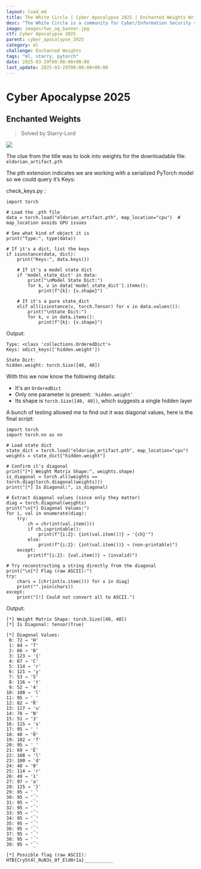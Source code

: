 ```yaml
---
layout: load_md
title: The White Circle | Cyber Apocalypse 2025 | Enchanted Weights Writeup
desc: "The White Circle is a community for Cyber/Information Security students, enthusiasts and professionals. You can discuss anything related to Security, share your knowledge with others, get help when you need it and proceed further in your journey with amazing people from all over the world."
image: images/twc_og_banner.jpg
ctf: Cyber Apocalypse 2025
parent: cyber_apocalypse_2025
category: ml
challenge: Enchanted Weights
tags: "ml, starry, pytorch"
date: 2025-03-29T00:00:00+00:00
last_update: 2025-03-29T00:00:00+00:00
---
```


<h1 class="heading card-title white-text">Cyber Apocalypse 2025</h1>

## Enchanted Weights
> Solved by Starry-Lord

![](https://i.imgur.com/No8cCK5.png)


The clue from the title was to look into weights for the downloadable file:
`eldorian_artifact.pth`

The pth extension indicates we are working with a serialized PyTorch model so we could query it’s Keys:

check_keys.py :


    import torch
    
    # Load the .pth file
    data = torch.load("eldorian_artifact.pth", map_location="cpu")  # map_location avoids GPU issues
    
    # See what kind of object it is
    print("Type:", type(data))
    
    # If it's a dict, list the keys
    if isinstance(data, dict):
        print("Keys:", data.keys())
        
        # If it's a model state dict
        if 'model_state_dict' in data:
            print("\nModel State Dict:")
            for k, v in data['model_state_dict'].items():
                print(f"{k}: {v.shape}")
        
        # If it's a pure state_dict
        elif all(isinstance(v, torch.Tensor) for v in data.values()):
            print("\nState Dict:")
            for k, v in data.items():
                print(f"{k}: {v.shape}")

Output:


    Type: <class 'collections.OrderedDict'>
    Keys: odict_keys(['hidden.weight'])
    
    State Dict:
    hidden.weight: torch.Size([40, 40])

With this we now know the following details:

- It's an `OrderedDict`
- Only one parameter is present: `'hidden.weight'`
- Its shape is `torch.Size([40, 40])`, which suggests a single hidden layer

A bunch of testing allowed me to find out it was diagonal values, here is the final script:


    import torch
    import torch.nn as nn
    
    # Load state dict
    state_dict = torch.load("eldorian_artifact.pth", map_location="cpu")
    weights = state_dict["hidden.weight"]
    
    # Confirm it's diagonal
    print("[*] Weight Matrix Shape:", weights.shape)
    is_diagonal = torch.all(weights == torch.diag(torch.diagonal(weights)))
    print("[*] Is Diagonal:", is_diagonal)
    
    # Extract diagonal values (since only they matter)
    diag = torch.diagonal(weights)
    print("\n[*] Diagonal Values:")
    for i, val in enumerate(diag):
        try:
            ch = chr(int(val.item()))
            if ch.isprintable():
                print(f"{i:2}: {int(val.item())} → '{ch}'")
            else:
                print(f"{i:2}: {int(val.item())} → (non-printable)")
        except:
            print(f"{i:2}: {val.item()} → (invalid)")
    
    # Try reconstructing a string directly from the diagonal
    print("\n[*] Flag (raw ASCII):")
    try:
        chars = [chr(int(x.item())) for x in diag]
        print("".join(chars))
    except:
        print("[!] Could not convert all to ASCII.")

Output: 


    [*] Weight Matrix Shape: torch.Size([40, 40])
    [*] Is Diagonal: tensor(True)
    
    [*] Diagonal Values:
     0: 72 → 'H'
     1: 84 → 'T'
     2: 66 → 'B'
     3: 123 → '{'
     4: 67 → 'C'
     5: 114 → 'r'
     6: 121 → 'y'
     7: 53 → '5'
     8: 116 → 't'
     9: 52 → '4'
    10: 108 → 'l'
    11: 95 → '_'
    12: 82 → 'R'
    13: 117 → 'u'
    14: 78 → 'N'
    15: 51 → '3'
    16: 115 → 's'
    17: 95 → '_'
    18: 48 → '0'
    19: 102 → 'f'
    20: 95 → '_'
    21: 69 → 'E'
    22: 108 → 'l'
    23: 100 → 'd'
    24: 48 → '0'
    25: 114 → 'r'
    26: 49 → '1'
    27: 97 → 'a'
    28: 125 → '}'
    29: 95 → '_'
    30: 95 → '_'
    31: 95 → '_'
    32: 95 → '_'
    33: 95 → '_'
    34: 95 → '_'
    35: 95 → '_'
    36: 95 → '_'
    37: 95 → '_'
    38: 95 → '_'
    39: 95 → '_'
    
    [*] Possible flag (raw ASCII):
    HTB{Cry5t4l_RuN3s_0f_Eld0r1a}___________
    


